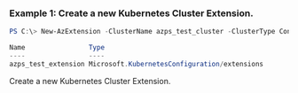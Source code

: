 ### Example 1: Create a new Kubernetes Cluster Extension.
```powershell
PS C:\> New-AzExtension -ClusterName azps_test_cluster -ClusterType ConnectedClusters -Name azps_test_extension -ResourceGroupName azps_test_group -ExtensionType Microsoft.Arcdataservices

Name                Type
----                ----
azps_test_extension Microsoft.KubernetesConfiguration/extensions
```

Create a new Kubernetes Cluster Extension.